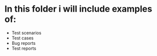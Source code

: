 # In this folder i will include examples of:
* Test scenarios
* Test cases
* Bug reports
* Test reports
